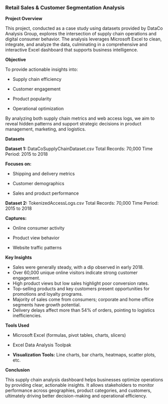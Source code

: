 ### Retail Sales & Customer Segmentation Analysis

**Project Overview**

This project, conducted as a case study using datasets provided by DataCo Analysis Group, explores the intersection of supply chain operations and digital consumer behavior. The analysis leverages Microsoft Excel to clean, integrate, and analyze the data, culminating in a comprehensive and interactive Excel dashboard that supports business intelligence.

**Objective**

To provide actionable insights into:

* Supply chain efficiency

* Customer engagement

* Product popularity

* Operational optimization

By analyzing both supply chain metrics and web access logs, we aim to reveal hidden patterns and support strategic decisions in product management, marketing, and logistics.

**Datasets**

**Dataset 1:** DataCoSupplyChainDataset.csv
Total Records: 70,000
Time Period: 2015 to 2018

**Focuses on:**

* Shipping and delivery metrics

* Customer demographics

* Sales and product performance

**Dataset 2:** TokenizedAccessLogs.csv
Total Records: 70,000
Time Period: 2015 to 2018

**Captures:**

* Online consumer activity

* Product view behavior

* Website traffic patterns

**Key Insights**

* Sales were generally steady, with a dip observed in early 2018.
* Over 60,000 unique online visitors indicate strong customer engagement.
* High product views but low sales highlight poor conversion rates.
* Top-selling products and key customers present opportunities for promotions and loyalty programs.
* Majority of sales come from consumers; corporate and home office segments have growth potential.
* Delivery delays affect more than 54% of orders, pointing to logistics inefficiencies.

**Tools Used**

* Microsoft Excel (formulas, pivot tables, charts, slicers)

* Excel Data Analysis Toolpak

* **Visualization Tools:** Line charts, bar charts, heatmaps, scatter plots, etc.

**Conclusion**

This supply chain analysis dashboard helps businesses optimize operations by providing clear, actionable insights. It allows stakeholders to monitor performance across geographies, product categories, and customers, ultimately driving better decision-making and operational efficiency.
